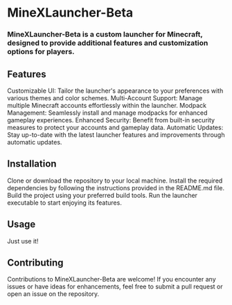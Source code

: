 # MineXLauncher-Beta
### MineXLauncher-Beta is a custom launcher for Minecraft, designed to provide additional features and customization options for players.

## Features
Customizable UI: Tailor the launcher's appearance to your preferences with various themes and color schemes.
Multi-Account Support: Manage multiple Minecraft accounts effortlessly within the launcher.
Modpack Management: Seamlessly install and manage modpacks for enhanced gameplay experiences.
Enhanced Security: Benefit from built-in security measures to protect your accounts and gameplay data.
Automatic Updates: Stay up-to-date with the latest launcher features and improvements through automatic updates.
## Installation
Clone or download the repository to your local machine.
Install the required dependencies by following the instructions provided in the README.md file.
Build the project using your preferred build tools.
Run the launcher executable to start enjoying its features.
## Usage
Just use it!
## Contributing
Contributions to MineXLauncher-Beta are welcome! If you encounter any issues or have ideas for enhancements, feel free to submit a pull request or open an issue on the repository.
